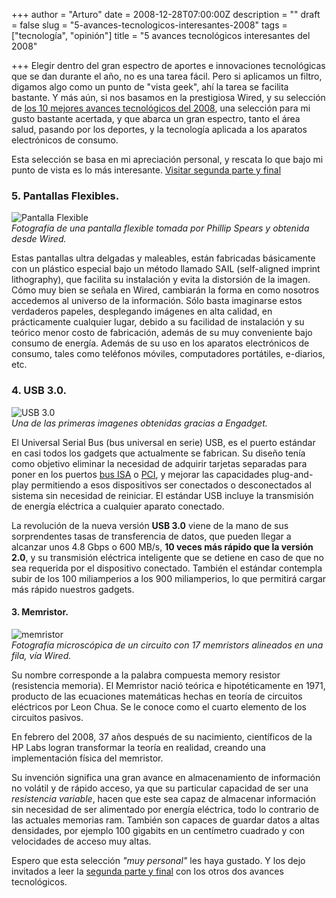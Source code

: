 +++
author = "Arturo"
date = 2008-12-28T07:00:00Z
description = ""
draft = false
slug = "5-avances-tecnologicos-interesantes-2008"
tags = ["tecnología", "opinión"]
title = "5 avances tecnológicos interesantes del 2008"

+++
Elegir dentro del gran espectro de aportes e innovaciones tecnológicas que se dan durante el año, no es una tarea fácil. Pero si aplicamos un filtro, digamos algo como un punto de "vista geek", ahí la tarea se facilita bastante. Y más aún, si nos basamos en la prestigiosa Wired, y su selección de [los 10 mejores avances tecnológicos del 2008](https://www.wired.com/gadgets/miscellaneous/news/2008/12/YE8_techbreaks), una selección para mi gusto bastante acertada, y que abarca un gran espectro, tanto el área salud, pasando por los deportes, y la tecnología aplicada a los aparatos electrónicos de consumo.

Esta selección se basa en mi apreciación personal, y rescata lo que bajo mi punto de vista es lo más interesante. [Visitar segunda parte y final](/5-avances-tecnologicos-interesantes-2008-2)

### 5. Pantallas Flexibles.

![Pantalla Flexible](/content/images/2016/07/32-pantalla-flexible-1.jpg)<br>
<cite>Fotografía de una pantalla flexible tomada por Phillip Spears y obtenida desde Wired.</cite>

Estas pantallas ultra delgadas y maleables, están fabricadas básicamente con un plástico especial bajo un método llamado SAIL (self-aligned imprint lithography), que facilita su instalación y evita la distorsión de la imagen. Cómo muy bien se señala en Wired, cambiarán la forma en como nosotros accedemos al universo de la información. Sólo basta imaginarse estos verdaderos papeles, desplegando imágenes en alta calidad, en prácticamente cualquier lugar, debido a su facilidad de instalación y su teórico menor costo de fabricación, además de su muy conveniente bajo consumo de energía. Además de su uso en los aparatos electrónicos de consumo, tales como teléfonos móviles, computadores portátiles, e-diarios, etc.

### 4. USB 3.0.

![USB 3.0](/content/images/2016/07/33-usb_3.jpg)<br>
<cite>Una de las primeras imagenes obtenidas gracias a Engadget.</cite>

El Universal Serial Bus (bus universal en serie) USB, es el puerto estándar en casi todos los gadgets que actualmente se fabrican. Su diseño tenía como objetivo eliminar la necesidad de adquirir tarjetas separadas para poner en los puertos [bus ISA](https://es.wikipedia.org/wiki/Industry_Standard_Architecture) o [PCI](https://es.wikipedia.org/wiki/Peripheral_Component_Interconnect), y mejorar las capacidades plug-and-play permitiendo a esos dispositivos ser conectados o desconectados al sistema sin necesidad de reiniciar. El estándar USB incluye la transmisión de energía eléctrica a cualquier aparato conectado.

La revolución de la nueva versión **USB 3.0** viene de la mano de sus sorprendentes tasas de transferencia de datos, que pueden llegar a alcanzar unos  4.8 Gbps  o 600 MB/s, **10 veces más rápido que la versión 2.0**, y su transmisión eléctrica inteligente que se detiene en caso de que no sea requerida por el dispositivo conectado. También el estándar contempla subir de los 100 miliamperios a los 900 miliamperios, lo que permitirá cargar más rápido nuestros gadgets.

#### 3. Memristor.

![memristor](/content/images/2016/07/35-memristor.jpg)<br>
<cite>Fotografía microscópica de un circuito con 17 memristors alineados en una fila, vía Wired.</cite>

Su nombre corresponde a la palabra compuesta memory resistor (resistencia memoria). El Memristor nació teórica e hipotéticamente en 1971, producto de las ecuaciones matemáticas hechas en teoría de circuitos eléctricos por Leon Chua. Se le conoce como el cuarto elemento de los circuitos pasivos.

En febrero del 2008, 37 años después de su nacimiento, científicos de la HP Labs logran transformar la teoría en realidad, creando una implementación física del memristor.

Su invención significa una gran avance en almacenamiento de información no volátil y de rápido acceso, ya que su particular capacidad de ser una *resistencia variable*, hacen que este sea capaz de almacenar información sin necesidad de ser alimentado por energía eléctrica, todo lo contrario de las actuales memorias ram. También son capaces de guardar datos a altas densidades, por ejemplo 100 gigabits en un centímetro cuadrado y con velocidades de acceso muy altas.

Espero que esta selección *"muy personal"* les haya gustado. Y los dejo invitados a leer la [segunda parte y final](/5-avances-tecnologicos-interesantes-2008-2) con los otros dos avances tecnológicos.
